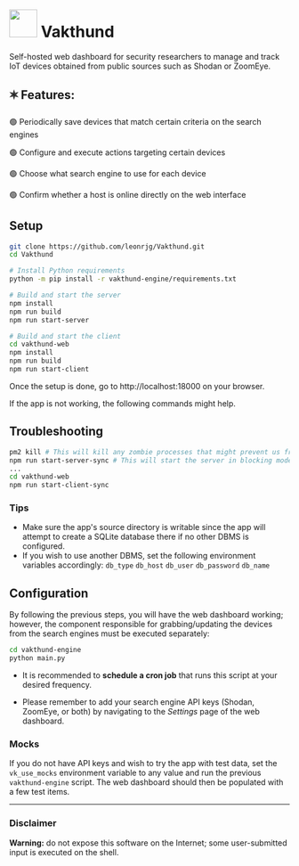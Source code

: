 # <img src="https://upload.wikimedia.org/wikipedia/commons/a/a1/Dog-1800633.svg" width=50> Vakthund

Self-hosted web dashboard for security researchers to manage and track IoT devices obtained from public sources such as Shodan or ZoomEye.

## 🟍 Features:
🟢 Periodically save devices that match certain criteria on the search engines

🟢 Configure and execute actions targeting certain devices

🟢 Choose what search engine to use for each device

🟢 Confirm whether a host is online directly on the web interface

## Setup
```sh
git clone https://github.com/leonrjg/Vakthund.git
cd Vakthund

# Install Python requirements
python -m pip install -r vakthund-engine/requirements.txt

# Build and start the server
npm install
npm run build
npm run start-server

# Build and start the client
cd vakthund-web
npm install
npm run build
npm run start-client
```

Once the setup is done, go to http://localhost:18000 on your browser.

If the app is not working, the following commands might help.

## Troubleshooting
```sh
pm2 kill # This will kill any zombie processes that might prevent us from trying to start the server again
npm run start-server-sync # This will start the server in blocking mode to allow viewing error logs
...
cd vakthund-web
npm run start-client-sync
```

### Tips
- Make sure the app's source directory is writable since the app will attempt to create a SQLite database there if no other DBMS is configured.
- If you wish to use another DBMS, set the following environment variables accordingly: `db_type` `db_host` `db_user` `db_password` `db_name`

## Configuration
By following the previous steps, you will have the web dashboard working; however, the component responsible for grabbing/updating the devices from the search engines must be executed separately:
```sh
cd vakthund-engine
python main.py
```
- It is recommended to **schedule a cron job** that runs this script at your desired frequency.

- Please remember to add your search engine API keys (Shodan, ZoomEye, or both) by navigating to the _Settings_ page of the web dashboard.

### Mocks
If you do not have API keys and wish to try the app with test data, set the `vk_use_mocks` environment variable to any value and run the previous `vakthund-engine` script.
The web dashboard should then be populated with a few test items.

---

### Disclaimer

**Warning:** do not expose this software on the Internet; some user-submitted input is executed on the shell.
